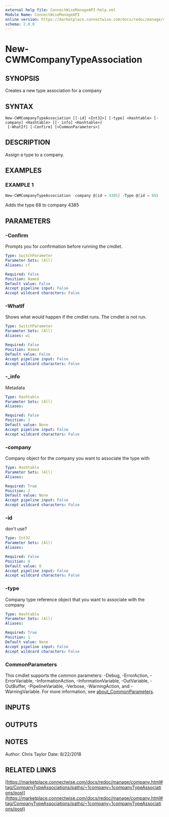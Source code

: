 ```yaml
---
external help file: ConnectWiseManageAPI-help.xml
Module Name: ConnectWiseManageAPI
online version: https://marketplace.connectwise.com/docs/redoc/manage/company.html#tag/CompanyTypeAssociations/paths/~1company~1companyTypeAssociations/post
schema: 2.0.0
---
```


# New-CWMCompanyTypeAssociation

## SYNOPSIS
Creates a new type association for a company

## SYNTAX

```
New-CWMCompanyTypeAssociation [[-id] <Int32>] [-type] <Hashtable> [-company] <Hashtable> [[-_info] <Hashtable>]
 [-WhatIf] [-Confirm] [<CommonParameters>]
```

## DESCRIPTION

Assign a type to a company.

## EXAMPLES

### EXAMPLE 1

```powershell
New-CWMCompanyTypeAssociation -company @{id = 4385} -Type @{id = 68}
```

Adds the type 68 to company 4385

## PARAMETERS

### -Confirm

Prompts you for confirmation before running the cmdlet.

```yaml
Type: SwitchParameter
Parameter Sets: (All)
Aliases: cf

Required: False
Position: Named
Default value: False
Accept pipeline input: False
Accept wildcard characters: False
```

### -WhatIf

Shows what would happen if the cmdlet runs.
The cmdlet is not run.

```yaml
Type: SwitchParameter
Parameter Sets: (All)
Aliases: wi

Required: False
Position: Named
Default value: False
Accept pipeline input: False
Accept wildcard characters: False
```

### -_info
Metadata

```yaml
Type: Hashtable
Parameter Sets: (All)
Aliases:

Required: False
Position: 3
Default value: None
Accept pipeline input: False
Accept wildcard characters: False
```

### -company

Company object for the company you want to associate the type with

```yaml
Type: Hashtable
Parameter Sets: (All)
Aliases:

Required: True
Position: 2
Default value: None
Accept pipeline input: False
Accept wildcard characters: False
```

### -id

don't use?

```yaml
Type: Int32
Parameter Sets: (All)
Aliases:

Required: False
Position: 0
Default value: 0
Accept pipeline input: False
Accept wildcard characters: False
```

### -type

Company type reference object that you want to associate with the company

```yaml
Type: Hashtable
Parameter Sets: (All)
Aliases:

Required: True
Position: 1
Default value: None
Accept pipeline input: False
Accept wildcard characters: False
```

### CommonParameters
This cmdlet supports the common parameters: -Debug, -ErrorAction, -ErrorVariable, -InformationAction, -InformationVariable, -OutVariable, -OutBuffer, -PipelineVariable, -Verbose, -WarningAction, and -WarningVariable. For more information, see [about_CommonParameters](http://go.microsoft.com/fwlink/?LinkID=113216).

## INPUTS

## OUTPUTS

## NOTES

Author: Chris Taylor Date: 8/22/2018

## RELATED LINKS

[https://marketplace.connectwise.com/docs/redoc/manage/company.html#tag/CompanyTypeAssociations/paths/~1company~1companyTypeAssociations/post](https://marketplace.connectwise.com/docs/redoc/manage/company.html#tag/CompanyTypeAssociations/paths/~1company~1companyTypeAssociations/post)


